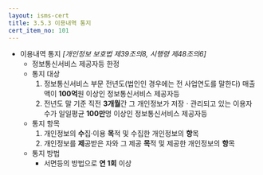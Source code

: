 ```yaml
---
layout: isms-cert
title: 3.5.3 이용내역 통지
cert_item_no: 101
---
```


- 이용내역 통지 _[개인정보 보호법 제39조의8, 시행령 제48조의6]_
  - 정보통신서비스 제공자등 한정
  - 통지 대상
    1. 정보통신서비스 부문 전년도(법인인 경우에는 전 사업연도를 말한다) 매출액이 **100억**원 이상인 정보통신서비스 제공자등
    2. 전년도 말 기준 직전 **3개월**간 그 개인정보가 저장ㆍ관리되고 있는 이용자 수가 일일평균 **100만**명 이상인 정보통신서비스 제공자등
  - 통지 항목
    1. 개인정보의 **수**집·이용 **목**적 및 수집한 개인정보의 **항**목
    2. 개인정보를 **제**공받은 자와 그 제공 **목**적 및 제공한 개인정보의 **항**목
  - 통지 방법
    - 서면등의 방법으로 **연 1회** 이상

